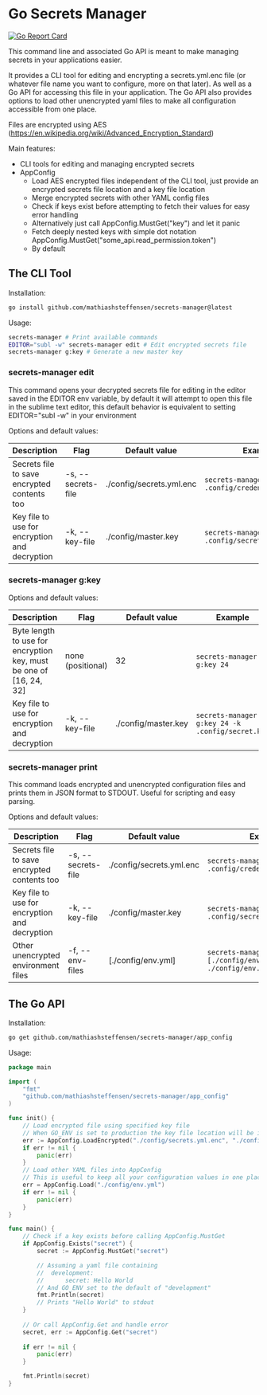 # Go Secrets Manager

[![Go Report Card](https://goreportcard.com/badge/github.com/mathiashsteffensen/secrets-manager)](https://goreportcard.com/report/github.com/mathiashsteffensen/secrets-manager)

This command line and associated Go API is meant to make managing secrets in your applications easier.

It provides a CLI tool for editing and encrypting a secrets.yml.enc file (or whatever file name you want to configure, more on that later). As well as a Go API for accessing this file in your application. The Go API also provides options to load other unencrypted yaml files to make all configuration accessible from one place.

Files are encrypted using AES (https://en.wikipedia.org/wiki/Advanced_Encryption_Standard)

Main features:
* CLI tools for editing and managing encrypted secrets
* AppConfig
  * Load AES encrypted files independent of the CLI tool, just provide an encrypted secrets file location and a key file location
  * Merge encrypted secrets with other YAML config files
  * Check if keys exist before attempting to fetch their values for easy error handling
  * Alternatively just call AppConfig.MustGet("key") and let it panic
  * Fetch deeply nested keys with simple dot notation AppConfig.MustGet("some_api.read_permission.token")
  * By default

## The CLI Tool

Installation:
```bash
go install github.com/mathiashsteffensen/secrets-manager@latest
```

Usage:
```bash
secrets-manager # Print available commands
EDITOR="subl -w" secrets-manager edit # Edit encrypted secrets file
secrets-manager g:key # Generate a new master key
```

### secrets-manager edit
This command opens your decrypted secrets file for editing in the editor saved in the EDITOR env variable, by default it will attempt to open this file in the sublime text editor, 
this default behavior is equivalent to setting EDITOR="subl -w" in your environment

Options and default values:

Description | Flag | Default value | Example
--- | --- | --- | ---
Secrets file to save encrypted contents too | -s, --secrets-file | ./config/secrets.yml.enc | `secrets-manager edit -s .config/credentials.yml.enc`
Key file to use for encryption and decryption | -k, --key-file | ./config/master.key | `secrets-manager edit -k .config/secret.key`

### secrets-manager g:key
Options and default values:

Description | Flag | Default value | Example
--- | --- | --- | ---
Byte length to use for encryption key, must be one of [16, 24, 32] | none (positional) | 32 | `secrets-manager g:key 24`
Key file to use for encryption and decryption | -k, --key-file | ./config/master.key | `secrets-manager g:key 24 -k .config/secret.key`

### secrets-manager print
This command loads encrypted and unencrypted configuration files and prints them in JSON format to STDOUT.
Useful for scripting and easy parsing.

Options and default values:

Description | Flag | Default value | Example
--- | --- | --- | ---
Secrets file to save encrypted contents too | -s, --secrets-file | ./config/secrets.yml.enc | `secrets-manager print -s .config/credentials.yml.enc`
Key file to use for encryption and decryption | -k, --key-file | ./config/master.key | `secrets-manager print -k .config/secret.key`
Other unencrypted environment files | -f, --env-files | [./config/env.yml] | `secrets-manager print -f [./config/env.production.yml, ./config/env.development.yml]`

## The Go API

Installation:
```bash
go get github.com/mathiashsteffensen/secrets-manager/app_config
```

Usage:

```go
package main

import (
    "fmt"
    "github.com/mathiashsteffensen/secrets-manager/app_config"
)

func init() {
    // Load encrypted file using specified key file
	// When GO_ENV is set to production the key file location will be ignored and instead the GO_MASTER_KEY env variable will be used
    err := AppConfig.LoadEncrypted("./config/secrets.yml.enc", "./config/master.key")
    if err != nil {
        panic(err)
    }
    // Load other YAML files into AppConfig
    // This is useful to keep all your configuration values in one place, this will not override other values if the keys already exist
    err = AppConfig.Load("./config/env.yml")
    if err != nil {
        panic(err)
    }
}

func main() {
    // Check if a key exists before calling AppConfig.MustGet
    if AppConfig.Exists("secret") {
        secret := AppConfig.MustGet("secret")

		// Assuming a yaml file containing
		//  development:
		//      secret: Hello World
		// And GO_ENV set to the default of "development"
        fmt.Println(secret)
		// Prints "Hello World" to stdout
    }
    
    // Or call AppConfig.Get and handle error
    secret, err := AppConfig.Get("secret")
    
    if err != nil {
        panic(err)
    }

    fmt.Println(secret)
}
```
